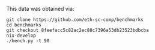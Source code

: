 This data was obtained via:

```
git clone https://github.com/eth-sc-comp/benchmarks
cd benchmarks
git checkout 8feefacc5c82ac2ec88c7396a53db23523bdbcba
nix-develop
./bench.py -t 90
```
